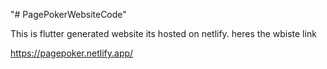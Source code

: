 "# PagePokerWebsiteCode" 

This is flutter generated website its hosted on netlify. heres the wbiste link




https://pagepoker.netlify.app/
